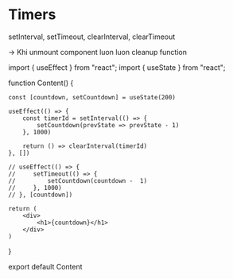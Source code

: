 # Timers
setInterval, setTimeout, clearInterval, clearTimeout

-> Khi unmount component luon luon cleanup function

import { useEffect } from "react";
import { useState } from "react";

function Content() {

    const [countdown, setCountdown] = useState(200)

    useEffect(() => {
        const timerId = setInterval(() => {
            setCountdown(prevState => prevState - 1)
        }, 1000)
        
        return () => clearInterval(timerId)
    }, [])

    // useEffect(() => {
    //     setTimeout(() => {
    //         setCountdown(countdown -  1)
    //     }, 1000)
    // }, [countdown])

    return (
        <div>
            <h1>{countdown}</h1>
        </div>
    )
}

export default Content